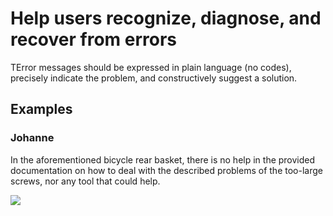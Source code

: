 # Help users recognize, diagnose, and recover from errors

TError messages should be expressed in plain language (no codes), precisely indicate the problem, and constructively suggest a solution.

## Examples

### Johanne
In the aforementioned bicycle rear basket, there is no help in the provided documentation on how to deal with the described problems of the too-large screws, nor any tool that could help.

![](images/johanne-basket-help.jpg)